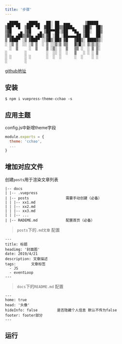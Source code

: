 ```yaml
---
title: '步骤'
---
```

```
 ▄████▄   ▄████▄   ██░ ██  ▄▄▄       ▒█████
▒██▀ ▀█  ▒██▀ ▀█  ▓██░ ██▒▒████▄    ▒██▒  ██▒
▒▓█    ▄ ▒▓█    ▄ ▒██▀▀██░▒██  ▀█▄  ▒██░  ██▒
▒▓▓▄ ▄██▒▒▓▓▄ ▄██▒░▓█ ░██ ░██▄▄▄▄██ ▒██   ██░
▒ ▓███▀ ░▒ ▓███▀ ░░▓█▒░██▓ ▓█   ▓██▒░ ████▓▒░
░ ░▒ ▒  ░░ ░▒ ▒  ░ ▒ ░░▒░▒ ▒▒   ▓▒█░░ ▒░▒░▒░
  ░  ▒     ░  ▒    ▒ ░▒░ ░  ▒   ▒▒ ░  ░ ▒ ▒░
░        ░         ░  ░░ ░  ░   ▒   ░ ░ ░ ▒
░ ░      ░ ░       ░  ░  ░      ░  ░    ░ ░
░        ░

```
[github地址](https://github.com/2020807070/vuepress-theme-cchao)

## 安装
```
$ npm i vuepress-theme-cchao -s
```

## 应用主题
config.js中新增theme字段

```javascript
module.exports = {
  theme: 'cchao',
  ...
}
```

## 增加对应文件

创建`posts`用于渲染文章列表
```
|-- docs
| |-- .vuepress
| |-- posts                 需要手动创建（必备）
| | |-- xx1.md
| | |-- xx2.md
| | |-- xx3.md
| | |-- ...
| |-- RADEME.md             配置首页（必备）
```

> `posts`下的`.md文章` 配置
```
---
title: 标题
headimg: '封面图'
date: 2019/4/21
description: 文章描述
tags:       文章标签
  - JS
  - eventLoop
---
```



> `docs`下的`README.md` 配置
```
---
home: true
head: '头像'
hideInfo: false         是否隐藏个人信息 默认不传为false
footer: footer部分
---
```

## 运行